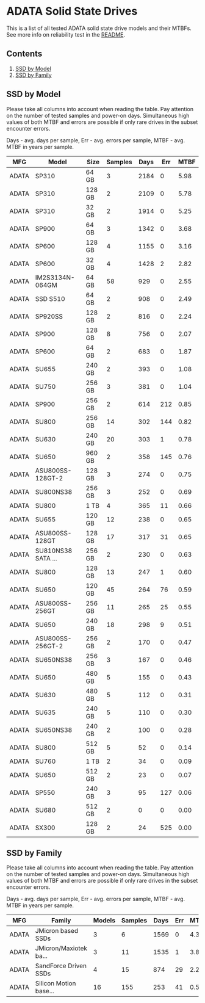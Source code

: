 ADATA Solid State Drives
========================

This is a list of all tested ADATA solid state drive models and their MTBFs. See
more info on reliability test in the [README](https://github.com/bsdhw/SMART).

Contents
--------

1. [ SSD by Model  ](#ssd-by-model)
2. [ SSD by Family ](#ssd-by-family)

SSD by Model
------------

Please take all columns into account when reading the table. Pay attention on the
number of tested samples and power-on days. Simultaneous high values of both MTBF
and errors are possible if only rare drives in the subset encounter errors.

Days - avg. days per sample,
Err  - avg. errors per sample,
MTBF - avg. MTBF in years per sample.

| MFG       | Model              | Size   | Samples | Days  | Err   | MTBF |
|-----------|--------------------|--------|---------|-------|-------|------|
| ADATA     | SP310              | 64 GB  | 3       | 2184  | 0     | 5.98   |
| ADATA     | SP310              | 128 GB | 2       | 2109  | 0     | 5.78   |
| ADATA     | SP310              | 32 GB  | 2       | 1914  | 0     | 5.25   |
| ADATA     | SP900              | 64 GB  | 3       | 1342  | 0     | 3.68   |
| ADATA     | SP600              | 128 GB | 4       | 1155  | 0     | 3.16   |
| ADATA     | SP600              | 32 GB  | 4       | 1428  | 2     | 2.82   |
| ADATA     | IM2S3134N-064GM    | 64 GB  | 58      | 929   | 0     | 2.55   |
| ADATA     | SSD S510           | 64 GB  | 2       | 908   | 0     | 2.49   |
| ADATA     | SP920SS            | 128 GB | 2       | 816   | 0     | 2.24   |
| ADATA     | SP900              | 128 GB | 8       | 756   | 0     | 2.07   |
| ADATA     | SP600              | 64 GB  | 2       | 683   | 0     | 1.87   |
| ADATA     | SU655              | 240 GB | 2       | 393   | 0     | 1.08   |
| ADATA     | SU750              | 256 GB | 3       | 381   | 0     | 1.04   |
| ADATA     | SP900              | 256 GB | 2       | 614   | 212   | 0.85   |
| ADATA     | SU800              | 256 GB | 14      | 302   | 144   | 0.82   |
| ADATA     | SU630              | 240 GB | 20      | 303   | 1     | 0.78   |
| ADATA     | SU650              | 960 GB | 2       | 358   | 145   | 0.76   |
| ADATA     | ASU800SS-128GT-2   | 128 GB | 3       | 274   | 0     | 0.75   |
| ADATA     | SU800NS38          | 256 GB | 3       | 252   | 0     | 0.69   |
| ADATA     | SU800              | 1 TB   | 4       | 365   | 11    | 0.66   |
| ADATA     | SU655              | 120 GB | 12      | 238   | 0     | 0.65   |
| ADATA     | ASU800SS-128GT     | 128 GB | 17      | 317   | 31    | 0.65   |
| ADATA     | SU810NS38 SATA ... | 256 GB | 2       | 230   | 0     | 0.63   |
| ADATA     | SU800              | 128 GB | 13      | 247   | 1     | 0.60   |
| ADATA     | SU650              | 120 GB | 45      | 264   | 76    | 0.59   |
| ADATA     | ASU800SS-256GT     | 256 GB | 11      | 265   | 25    | 0.55   |
| ADATA     | SU650              | 240 GB | 18      | 298   | 9     | 0.51   |
| ADATA     | ASU800SS-256GT-2   | 256 GB | 2       | 170   | 0     | 0.47   |
| ADATA     | SU650NS38          | 256 GB | 3       | 167   | 0     | 0.46   |
| ADATA     | SU650              | 480 GB | 5       | 155   | 0     | 0.43   |
| ADATA     | SU630              | 480 GB | 5       | 112   | 0     | 0.31   |
| ADATA     | SU635              | 240 GB | 5       | 110   | 0     | 0.30   |
| ADATA     | SU650NS38          | 240 GB | 2       | 100   | 0     | 0.28   |
| ADATA     | SU800              | 512 GB | 5       | 52    | 0     | 0.14   |
| ADATA     | SU760              | 1 TB   | 2       | 34    | 0     | 0.09   |
| ADATA     | SU650              | 512 GB | 2       | 23    | 0     | 0.07   |
| ADATA     | SP550              | 240 GB | 3       | 95    | 127   | 0.06   |
| ADATA     | SU680              | 512 GB | 2       | 0     | 0     | 0.00   |
| ADATA     | SX300              | 128 GB | 2       | 24    | 525   | 0.00   |

SSD by Family
-------------

Please take all columns into account when reading the table. Pay attention on the
number of tested samples and power-on days. Simultaneous high values of both MTBF
and errors are possible if only rare drives in the subset encounter errors.

Days - avg. days per sample,
Err  - avg. errors per sample,
MTBF - avg. MTBF in years per sample.

| MFG       | Family                 | Models | Samples | Days  | Err   | MTBF |
|-----------|------------------------|--------|---------|-------|-------|------|
| ADATA     | JMicron based SSDs     | 3      | 6       | 1569  | 0     | 4.30   |
| ADATA     | JMicron/Maxiotek ba... | 3      | 11      | 1535  | 1     | 3.81   |
| ADATA     | SandForce Driven SSDs  | 4      | 15      | 874   | 29    | 2.29   |
| ADATA     | Silicon Motion base... | 16     | 155     | 253   | 41    | 0.59   |
